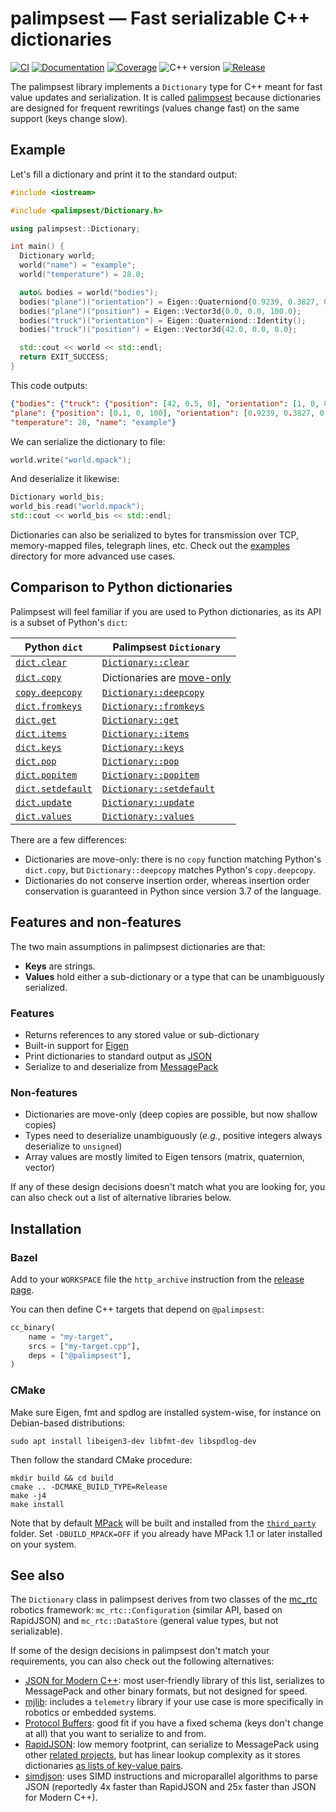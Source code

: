 # palimpsest — Fast serializable C++ dictionaries

[![CI](https://img.shields.io/github/actions/workflow/status/stephane-caron/palimpsest/bazel.yml?branch=main)](https://github.com/stephane-caron/palimpsest/actions)
[![Documentation](https://img.shields.io/badge/docs-online-brightgreen?style=flat)](https://stephane-caron.github.io/palimpsest/)
[![Coverage](https://coveralls.io/repos/github/stephane-caron/palimpsest/badge.svg?branch=main)](https://coveralls.io/github/stephane-caron/palimpsest?branch=main)
![C++ version](https://img.shields.io/badge/C++-17/20-blue.svg?style=flat)
[![Release](https://img.shields.io/github/v/release/stephane-caron/palimpsest.svg?sort=semver)](https://github.com/stephane-caron/palimpsest/releases)

The palimpsest library implements a `Dictionary` type for C++ meant for fast value updates and serialization. It is called [palimpsest](https://en.wiktionary.org/wiki/palimpsest#Noun) because dictionaries are designed for frequent rewritings (values change fast) on the same support (keys change slow).

## Example

Let's fill a dictionary and print it to the standard output:

```cpp
#include <iostream>

#include <palimpsest/Dictionary.h>

using palimpsest::Dictionary;

int main() {
  Dictionary world;
  world("name") = "example";
  world("temperature") = 28.0;

  auto& bodies = world("bodies");
  bodies("plane")("orientation") = Eigen::Quaterniond{0.9239, 0.3827, 0., 0.};
  bodies("plane")("position") = Eigen::Vector3d{0.0, 0.0, 100.0};
  bodies("truck")("orientation") = Eigen::Quaterniond::Identity();
  bodies("truck")("position") = Eigen::Vector3d{42.0, 0.0, 0.0};

  std::cout << world << std::endl;
  return EXIT_SUCCESS;
}
```

This code outputs:

```json
{"bodies": {"truck": {"position": [42, 0.5, 0], "orientation": [1, 0, 0, 0]},
"plane": {"position": [0.1, 0, 100], "orientation": [0.9239, 0.3827, 0, 0]}},
"temperature": 28, "name": "example"}
```

We can serialize the dictionary to file:

```cpp
world.write("world.mpack");
```

And deserialize it likewise:

```cpp
Dictionary world_bis;
world_bis.read("world.mpack");
std::cout << world_bis << std::endl;
```

Dictionaries can also be serialized to bytes for transmission over TCP, memory-mapped files, telegraph lines, etc. Check out the [examples](https://github.com/stephane-caron/palimpsest/tree/main/examples) directory for more advanced use cases.

## Comparison to Python dictionaries

Palimpsest will feel familiar if you are used to Python dictionaries, as its API is a subset of Python's `dict`:

| Python `dict` | Palimpsest `Dictionary` |
|---------------|---------------------------|
| [`dict.clear`](https://docs.python.org/3/library/stdtypes.html#dict.clear) | [`Dictionary::clear`](https://stephane-caron.github.io/palimpsest/classpalimpsest_1_1Dictionary.html#ae98a88dd6a1c5e5afa84f719189882d9) |
| [`dict.copy`](https://docs.python.org/3/library/stdtypes.html#dict.copy) | Dictionaries are [move-only](https://github.com/stephane-caron/palimpsest?tab=readme-ov-file#non-features) |
| [`copy.deepcopy`](https://docs.python.org/3/library/copy.html#copy.deepcopy) | [`Dictionary::deepcopy`](https://stephane-caron.github.io/palimpsest/classpalimpsest_1_1Dictionary.html#a2ddbd4316657e27d11c5a07a476841e6) |
| [`dict.fromkeys`](https://docs.python.org/3/library/stdtypes.html#dict.fromkeys) | [`Dictionary::fromkeys`](https://stephane-caron.github.io/palimpsest/classpalimpsest_1_1Dictionary.html#afdd77ff6fefa0d086cd9a32c1f75cb96) |
| [`dict.get`](https://docs.python.org/3/library/stdtypes.html#dict.get) | [`Dictionary::get`](https://stephane-caron.github.io/palimpsest/classpalimpsest_1_1Dictionary.html#a74bd56b0ec9e4219f54430bcb6f9a084) |
| [`dict.items`](https://docs.python.org/3/library/stdtypes.html#dict.items) | [`Dictionary::items`](https://stephane-caron.github.io/palimpsest/classpalimpsest_1_1Dictionary.html#ac38517fbe0ac91132d98216224577f48) |
| [`dict.keys`](https://docs.python.org/3/library/stdtypes.html#dict.keys) | [`Dictionary::keys`](https://stephane-caron.github.io/palimpsest/classpalimpsest_1_1Dictionary.html#abb1589b67dbeadec8774833921644798)  |
| [`dict.pop`](https://docs.python.org/3/library/stdtypes.html#dict.pop) | [`Dictionary::pop`](https://stephane-caron.github.io/palimpsest/classpalimpsest_1_1Dictionary.html#a26a5e2623e96221ddae92677f41a69a1) |
| [`dict.popitem`](https://docs.python.org/3/library/stdtypes.html#dict.popitem) | [`Dictionary::popitem`](https://stephane-caron.github.io/palimpsest/classpalimpsest_1_1Dictionary.html#a1f131706b9fe3e3ccaaeae405c81f27c) |
| [`dict.setdefault`](https://docs.python.org/3/library/stdtypes.html#dict.setdefault) | [`Dictionary::setdefault`](https://stephane-caron.github.io/palimpsest/classpalimpsest_1_1Dictionary.html#aaa4a895aa93a7483ea49d3231f5e0b6b) |
| [`dict.update`](https://docs.python.org/3/library/stdtypes.html#dict.update) | [`Dictionary::update`](https://stephane-caron.github.io/palimpsest/classpalimpsest_1_1Dictionary.html#a1b5bb02bcf813b05aef280f47b25ce80) |
| [`dict.values`](https://docs.python.org/3/library/stdtypes.html#dict.values) | [`Dictionary::values`](https://stephane-caron.github.io/palimpsest/classpalimpsest_1_1Dictionary.html#af71082c3d7f7c6624fb76fde3eb88ad3) |

There are a few differences:

- Dictionaries are move-only: there is no `copy` function matching Python's `dict.copy`, but `Dictionary::deepcopy` matches Python's `copy.deepcopy`.
- Dictionaries do not conserve insertion order, whereas insertion order conservation is guaranteed in Python since version 3.7 of the language.

## Features and non-features

The two main assumptions in palimpsest dictionaries are that:

* **Keys** are strings.
* **Values** hold either a sub-dictionary or a type that can be unambiguously serialized.

### Features

* Returns references to any stored value or sub-dictionary
* Built-in support for [Eigen](https://eigen.tuxfamily.org/)
* Print dictionaries to standard output as [JSON](https://www.json.org/json-en.html)
* Serialize to and deserialize from [MessagePack](https://msgpack.org/)

### Non-features

* Dictionaries are move-only (deep copies are possible, but now shallow copies)
* Types need to deserialize unambiguously (*e.g.*, positive integers always deserialize to `unsigned`)
* Array values are mostly limited to Eigen tensors (matrix, quaternion, vector)

If any of these design decisions doesn't match what you are looking for, you can also check out a list of alternative libraries below.

## Installation

### Bazel

Add to your `WORKSPACE` file the `http_archive` instruction from the [release page](https://github.com/stephane-caron/palimpsest/releases/tag/v3.0.0).

You can then define C++ targets that depend on ``@palimpsest``:

```python
cc_binary(
    name = "my-target",
    srcs = ["my-target.cpp"],
    deps = ["@palimpsest"],
)
```

### CMake

Make sure Eigen, fmt and spdlog are installed system-wise, for instance on Debian-based distributions:

```console
sudo apt install libeigen3-dev libfmt-dev libspdlog-dev
```

Then follow the standard CMake procedure:

```console
mkdir build && cd build
cmake .. -DCMAKE_BUILD_TYPE=Release
make -j4
make install
```

Note that by default [MPack](https://github.com/ludocode/mpack) will be built and installed from the [``third_party``](https://github.com/stephane-caron/palimpsest/tree/main/third_party) folder. Set `-DBUILD_MPACK=OFF` if you already have MPack 1.1 or later installed on your system.

## See also

The `Dictionary` class in palimpsest derives from two classes of the [mc\_rtc](https://github.com/jrl-umi3218/mc_rtc/) robotics framework: `mc_rtc::Configuration` (similar API, based on RapidJSON) and `mc_rtc::DataStore` (general value types, but not serializable).

If some of the design decisions in palimpsest don't match your requirements, you can also check out the following alternatives:

* [JSON for Modern C++](https://github.com/nlohmann/json): most user-friendly library of this list, serializes to MessagePack and other binary formats, but not designed for speed.
* [mjlib](https://github.com/mjbots/mjlib): includes a `telemetry` library if your use case is more specifically in robotics or embedded systems.
* [Protocol Buffers](https://developers.google.com/protocol-buffers/): good fit if you have a fixed schema (keys don't change at all) that you want to serialize to and from.
* [RapidJSON](https://github.com/Tencent/rapidjson/): low memory footprint, can serialize to MessagePack using other [related projects](https://github.com/Tencent/rapidjson/wiki/Related-Projects), but has linear lookup complexity as it stores dictionaries [as lists of key-value pairs](https://github.com/Tencent/rapidjson/issues/102).
* [simdjson](https://github.com/simdjson/simdjson/): uses SIMD instructions and microparallel algorithms to parse JSON (reportedly 4x faster than RapidJSON and 25x faster than JSON for Modern C++).
